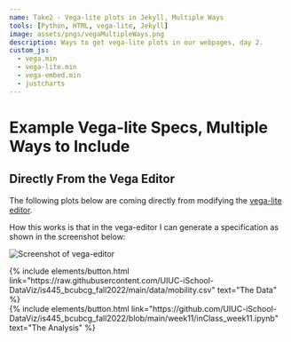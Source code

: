 ```yaml
---
name: Take2 - Vega-lite plots in Jekyll, Multiple Ways
tools: [Python, HTML, vega-lite, Jekyll]
image: assets/pngs/vegaMultipleWays.png
description: Ways to get vega-lite plots in our webpages, day 2.
custom_js:
  - vega.min
  - vega-lite.min
  - vega-embed.min
  - justcharts
---
```



# Example Vega-lite Specs, Multiple Ways to Include

## Directly From the Vega Editor

The following plots below are coming directly from modifying the [vega-lite editor](https://vega.github.io/editor).

<vegachart schema-url="{{ site.baseurl }}/assets/json/fromvegaeditor.json" style="width: 100%"></vegachart>

<vegachart schema-url="{{ site.baseurl }}/assets/json/interactivefromvegaeditor.json" style="width: 100%"></vegachart>

<vegachart schema-url="{{ site.baseurl }}/assets/json/interactive2vegaeditor.json" style="width: 100%"></vegachart>

How this works is that in the vega-editor I can generate a specification as shown in the screenshot below:

![Screenshot of vega-editor](assets/pngs/examplevegaeditor.png)

<!-- these are written in a combo of html and liquid --> 

<div class="left">
{% include elements/button.html link="https://raw.githubusercontent.com/UIUC-iSchool-DataViz/is445_bcubcg_fall2022/main/data/mobility.csv" text="The Data" %}
</div>

<div class="right">
{% include elements/button.html link="https://github.com/UIUC-iSchool-DataViz/is445_bcubcg_fall2022/blob/main/week11/inClass_week11.ipynb" text="The Analysis" %}
</div>

